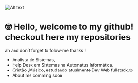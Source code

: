 ![ Alt text](https://github.com/alvess09/alvess09/blob/main/github.gif)

# 🤓 Hello, welcome to my github! checkout here my repositories
ah and don´t forget to folow-me thanks !

* Analista de Sistemas,
* Help Desk em Sistemas na Automatus Informática.
* Cristão ,Músico, estudando atualmente Dev Web  fullstack.🤓
* About me 
comming soon
